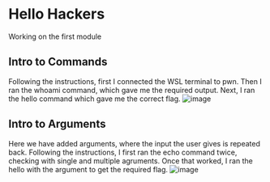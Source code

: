 # Hello Hackers
Working on the first module
## Intro to Commands
Following the instructions, first I connected the WSL terminal to pwn. Then I ran the whoami command, which gave me the required output. Next, I ran the hello command which gave me the correct flag. 
![image](https://github.com/user-attachments/assets/1347b475-faaa-4b66-8a7e-d855d58a9713)

## Intro to Arguments
Here we have added arguments, where the input the user gives is repeated back. Following the instructions, I first ran the echo command twice, checking with single and multiple agruments. Once that worked, I ran the hello with the argument to get the required flag.
![image](https://github.com/user-attachments/assets/bedd8c82-5b3b-4513-8770-9b58f9571b9b)
